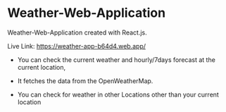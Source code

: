 # Weather-Web-Application


Weather-Web-Application created with React.js.

Live Link: https://weather-app-b64d4.web.app/


* You can check the current weather and hourly/7days forecast at the current location,

* It fetches the data from the OpenWeatherMap.

* You can check for weather in other Locations other than your current location
